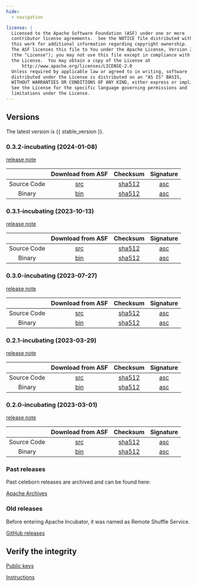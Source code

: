 ```yaml
---
hide:
  - navigation

license: |
  Licensed to the Apache Software Foundation (ASF) under one or more
  contributor license agreements.  See the NOTICE file distributed with
  this work for additional information regarding copyright ownership.
  The ASF licenses this file to You under the Apache License, Version 2.0
  (the "License"); you may not use this file except in compliance with
  the License.  You may obtain a copy of the License at
      http://www.apache.org/licenses/LICENSE-2.0
  Unless required by applicable law or agreed to in writing, software
  distributed under the License is distributed on an "AS IS" BASIS,
  WITHOUT WARRANTIES OR CONDITIONS OF ANY KIND, either express or implied.
  See the License for the specific language governing permissions and
  limitations under the License.
---
```


## Versions

The latest version is {{ stable_version }}.

### 0.3.2-incubating (2024-01-08)

[release note](community/release_notes/release_note_0.3.2.md)

|             |                                                           Download from ASF                                                           |                                                                    Checksum                                                                     |                                                                 Signature                                                                 |
|:-----------:|:-------------------------------------------------------------------------------------------------------------------------------------:|:-----------------------------------------------------------------------------------------------------------------------------------------------:|:-----------------------------------------------------------------------------------------------------------------------------------------:|
| Source Code | [src](https://www.apache.org/dyn/closer.lua/incubator/celeborn/celeborn-0.3.2-incubating/apache-celeborn-0.3.2-incubating-source.tgz) | [sha512](https://www.apache.org/dyn/closer.lua/incubator/celeborn/celeborn-0.3.2-incubating/apache-celeborn-0.3.2-incubating-source.tgz.sha512) | [asc](https://www.apache.org/dyn/closer.lua/incubator/celeborn/celeborn-0.3.2-incubating/apache-celeborn-0.3.2-incubating-source.tgz.asc) |
| Binary      |  [bin](https://www.apache.org/dyn/closer.lua/incubator/celeborn/celeborn-0.3.2-incubating/apache-celeborn-0.3.2-incubating-bin.tgz)   |  [sha512](https://www.apache.org/dyn/closer.lua/incubator/celeborn/celeborn-0.3.2-incubating/apache-celeborn-0.3.2-incubating-bin.tgz.sha512)   |  [asc](https://www.apache.org/dyn/closer.lua/incubator/celeborn/celeborn-0.3.2-incubating/apache-celeborn-0.3.2-incubating-bin.tgz.asc)   |


### 0.3.1-incubating (2023-10-13)

[release note](community/release_notes/release_note_0.3.1.md)

|             |                                                           Download from ASF                                                           |                                                                   Checksum                                                                    | Signature |
|:-----------:|:-------------------------------------------------------------------------------------------------------------------------------------:|:---------------------------------------------------------------------------------------------------------------------------------------------:|:---------:|
| Source Code | [src](https://www.apache.org/dyn/closer.lua/incubator/celeborn/celeborn-0.3.1-incubating/apache-celeborn-0.3.1-incubating-source.tgz) | [sha512](https://www.apache.org/dyn/closer.lua/incubator/celeborn/celeborn-0.3.1-incubating/apache-celeborn-0.3.1-incubating-source.tgz.sha512)  | [asc](https://www.apache.org/dyn/closer.lua/incubator/celeborn/celeborn-0.3.1-incubating/apache-celeborn-0.3.1-incubating-source.tgz.asc) |
| Binary      | [bin](https://www.apache.org/dyn/closer.lua/incubator/celeborn/celeborn-0.3.1-incubating/apache-celeborn-0.3.1-incubating-bin.tgz)    | [sha512](https://www.apache.org/dyn/closer.lua/incubator/celeborn/celeborn-0.3.1-incubating/apache-celeborn-0.3.1-incubating-bin.tgz.sha512)  | [asc](https://www.apache.org/dyn/closer.lua/incubator/celeborn/celeborn-0.3.1-incubating/apache-celeborn-0.3.1-incubating-bin.tgz.asc) |


### 0.3.0-incubating (2023-07-27)

[release note](community/release_notes/release_note_0.3.0.md)

|             |                                                           Download from ASF                                                           |                                                                   Checksum                                                                    | Signature |
|:-----------:|:-------------------------------------------------------------------------------------------------------------------------------------:|:---------------------------------------------------------------------------------------------------------------------------------------------:|:---------:|
| Source Code | [src](https://www.apache.org/dyn/closer.lua/incubator/celeborn/celeborn-0.3.0-incubating/apache-celeborn-0.3.0-incubating-source.tgz) | [sha512](https://www.apache.org/dyn/closer.lua/incubator/celeborn/celeborn-0.3.0-incubating/apache-celeborn-0.3.0-incubating-source.tgz.sha512)  | [asc](https://www.apache.org/dyn/closer.lua/incubator/celeborn/celeborn-0.3.0-incubating/apache-celeborn-0.3.0-incubating-source.tgz.asc) |
| Binary      | [bin](https://www.apache.org/dyn/closer.lua/incubator/celeborn/celeborn-0.3.0-incubating/apache-celeborn-0.3.0-incubating-bin.tgz)    | [sha512](https://www.apache.org/dyn/closer.lua/incubator/celeborn/celeborn-0.3.0-incubating/apache-celeborn-0.3.0-incubating-bin.tgz.sha512)  | [asc](https://www.apache.org/dyn/closer.lua/incubator/celeborn/celeborn-0.3.0-incubating/apache-celeborn-0.3.0-incubating-bin.tgz.asc) |


### 0.2.1-incubating (2023-03-29)

[release note](community/release_notes/release_note_0.2.1.md)

|             |                                                           Download from ASF                                                           |                                                                   Checksum                                                                    | Signature |
|:-----------:|:-------------------------------------------------------------------------------------------------------------------------------------:|:---------------------------------------------------------------------------------------------------------------------------------------------:|:---------:|
| Source Code | [src](https://www.apache.org/dyn/closer.lua/incubator/celeborn/celeborn-0.2.1-incubating/apache-celeborn-0.2.1-incubating-source.tgz) | [sha512](https://www.apache.org/dyn/closer.lua/incubator/celeborn/celeborn-0.2.1-incubating/apache-celeborn-0.2.1-incubating-source.tgz.sha512)  | [asc](https://www.apache.org/dyn/closer.lua/incubator/celeborn/celeborn-0.2.1-incubating/apache-celeborn-0.2.1-incubating-source.tgz.asc) |
| Binary      | [bin](https://www.apache.org/dyn/closer.lua/incubator/celeborn/celeborn-0.2.1-incubating/apache-celeborn-0.2.1-incubating-bin.tgz)    | [sha512](https://www.apache.org/dyn/closer.lua/incubator/celeborn/celeborn-0.2.1-incubating/apache-celeborn-0.2.1-incubating-bin.tgz.sha512)  | [asc](https://www.apache.org/dyn/closer.lua/incubator/celeborn/celeborn-0.2.1-incubating/apache-celeborn-0.2.1-incubating-bin.tgz.asc) |


### 0.2.0-incubating (2023-03-01)

[release note](community/release_notes/release_note_0.2.0.md)

|             |                                                           Download from ASF                                                           |                                                                   Checksum                                                                    | Signature |
|:-----------:|:-------------------------------------------------------------------------------------------------------------------------------------:|:---------------------------------------------------------------------------------------------------------------------------------------------:|:---------:|
| Source Code | [src](https://www.apache.org/dyn/closer.lua/incubator/celeborn/celeborn-0.2.0-incubating/apache-celeborn-0.2.0-incubating-source.tgz) | [sha512](https://www.apache.org/dyn/closer.lua/incubator/celeborn/celeborn-0.2.0-incubating/apache-celeborn-0.2.0-incubating-source.tgz.sha512)  | [asc](https://www.apache.org/dyn/closer.lua/incubator/celeborn/celeborn-0.2.0-incubating/apache-celeborn-0.2.0-incubating-source.tgz.asc) |
| Binary      | [bin](https://www.apache.org/dyn/closer.lua/incubator/celeborn/celeborn-0.2.0-incubating/apache-celeborn-0.2.0-incubating-bin.tgz)    | [sha512](https://www.apache.org/dyn/closer.lua/incubator/celeborn/celeborn-0.2.0-incubating/apache-celeborn-0.2.0-incubating-bin.tgz.sha512)  | [asc](https://www.apache.org/dyn/closer.lua/incubator/celeborn/celeborn-0.2.0-incubating/apache-celeborn-0.2.0-incubating-bin.tgz.asc) |

### Past releases

Past celeborn releases are archived and can be found here:

[Apache Archives](https://archive.apache.org/dist/incubator/celeborn/)

### Old releases

Before entering Apache Incubator, it was named as Remote Shuffle Service.

[GitHub releases](https://github.com/apache/incubator-celeborn/releases)


## Verify the integrity

[Public keys](https://downloads.apache.org/incubator/celeborn/KEYS)

[Instructions](https://www.apache.org/info/verification.html)
